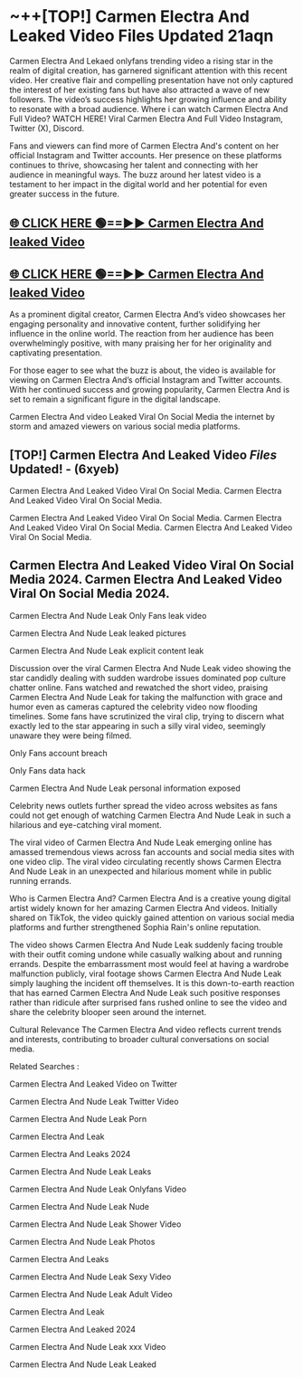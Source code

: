 # ~++[TOP!] Carmen Electra And Leaked Video Files Updated 21aqn

 Carmen Electra And Lekaed onlyfans trending video a rising star in the realm of digital creation, has garnered significant attention with this recent video. Her creative flair and compelling presentation have not only captured the interest of her existing fans but have also attracted a wave of new followers. The video’s success highlights her growing influence and ability to resonate with a broad audience.
Where i can watch  Carmen Electra And Full Video? WATCH HERE! Viral  Carmen Electra And Full Video Instagram, Twitter (X), Discord.


Fans and viewers can find more of  Carmen Electra And's content on her official Instagram and Twitter accounts. Her presence on these platforms continues to thrive, showcasing her talent and connecting with her audience in meaningful ways. The buzz around her latest video is a testament to her impact in the digital world and her potential for even greater success in the future.


## [🌐 CLICK HERE 🟢==►►  Carmen Electra And leaked Video ](https://onlyclips.site?title=Carmen_Electra_And&ref=git)

## [🌐 CLICK HERE 🟢==►►  Carmen Electra And leaked Video ](https://onlyclips.site?title=Carmen_Electra_And&ref=git)


As a prominent digital creator,  Carmen Electra And’s video showcases her engaging personality and innovative content, further solidifying her influence in the online world. The reaction from her audience has been overwhelmingly positive, with many praising her for her originality and captivating presentation.

For those eager to see what the buzz is about, the video is available for viewing on  Carmen Electra And’s official Instagram and Twitter accounts. With her continued success and growing popularity,  Carmen Electra And is set to remain a significant figure in the digital landscape.


  Carmen Electra And video Leaked Viral On Social Media the internet by storm and amazed viewers on various social media platforms.


## [TOP!]  Carmen Electra And Leaked Video *Files* Updated! - (6xyeb) 

 Carmen Electra And Leaked Video Viral On Social Media. Carmen Electra And Leaked Video Viral On Social Media.

 Carmen Electra And Leaked Video Viral On Social Media. Carmen Electra And Leaked Video Viral On Social Media. Carmen Electra And Leaked Video Viral On Social Media.


##  Carmen Electra And Leaked Video Viral On Social Media 2024. Carmen Electra And Leaked Video Viral On Social Media 2024.
 Carmen Electra And Nude Leak Only Fans leak video

 Carmen Electra And Nude Leak leaked pictures

 Carmen Electra And Nude Leak explicit content leak

Discussion over the viral  Carmen Electra And Nude Leak video showing the star candidly dealing with sudden wardrobe issues dominated pop culture chatter online. Fans watched and rewatched the short video, praising  Carmen Electra And Nude Leak for taking the malfunction with grace and humor even as cameras captured the celebrity video now flooding timelines. Some fans have scrutinized the viral clip, trying to discern what exactly led to the star appearing in such a silly viral video, seemingly unaware they were being filmed.


Only Fans account breach

Only Fans data hack

 Carmen Electra And Nude Leak personal information exposed

Celebrity news outlets further spread the video across websites as fans could not get enough of watching  Carmen Electra And Nude Leak in such a hilarious and eye-catching viral moment.


The viral video of  Carmen Electra And Nude Leak emerging online has amassed tremendous views across fan accounts and social media sites with one video clip. The viral video circulating recently shows  Carmen Electra And Nude Leak in an unexpected and hilarious moment while in public running errands.


Who is  Carmen Electra And?  Carmen Electra And is a creative young digital artist widely known for her amazing  Carmen Electra And videos. Initially shared on TikTok, the video quickly gained attention on various social media platforms and further strengthened Sophia Rain's online reputation.

The video shows  Carmen Electra And Nude Leak suddenly facing trouble with their outfit coming undone while casually walking about and running errands. Despite the embarrassment most would feel at having a wardrobe malfunction publicly, viral footage shows  Carmen Electra And Nude Leak simply laughing the incident off themselves. It is this down-to-earth reaction that has earned  Carmen Electra And Nude Leak such positive responses rather than ridicule after surprised fans rushed online to see the video and share the celebrity blooper seen around the internet.

Cultural Relevance The  Carmen Electra And video reflects current trends and interests, contributing to broader cultural conversations on social media.

Related Searches :

 Carmen Electra And Leaked Video on Twitter

 Carmen Electra And Nude Leak Twitter Video

 Carmen Electra And Nude Leak Porn

 Carmen Electra And Leak 

 Carmen Electra And Leaks 2024

 Carmen Electra And Nude Leak Leaks

 Carmen Electra And Nude Leak Onlyfans Video

 Carmen Electra And Nude Leak Nude

 Carmen Electra And Nude Leak Shower Video

 Carmen Electra And Nude Leak Photos

 Carmen Electra And Leaks

 Carmen Electra And Nude Leak Sexy Video

 Carmen Electra And Nude Leak Adult Video

 Carmen Electra And Leak

 Carmen Electra And Leaked 2024

 Carmen Electra And Nude Leak xxx Video

 Carmen Electra And Nude Leak Leaked
